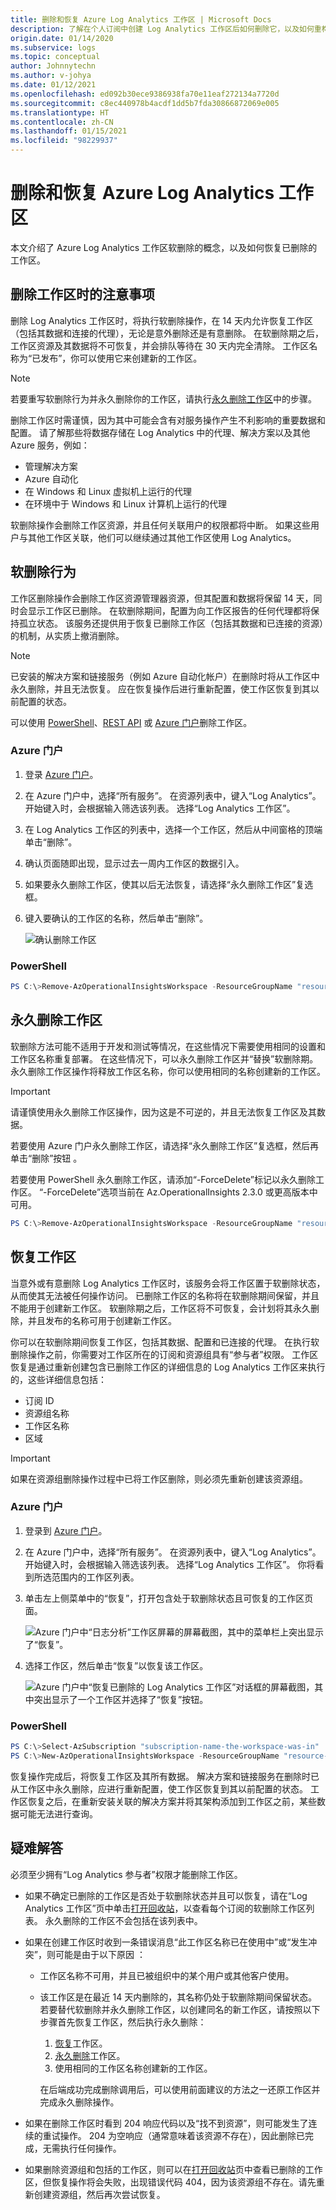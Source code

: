 ```yaml
---
title: 删除和恢复 Azure Log Analytics 工作区 | Microsoft Docs
description: 了解在个人订阅中创建 Log Analytics 工作区后如何删除它，以及如何重构工作区模型。
origin.date: 01/14/2020
ms.subservice: logs
ms.topic: conceptual
author: Johnnytechn
ms.author: v-johya
ms.date: 01/12/2021
ms.openlocfilehash: ed092b30ece9386938fa70e11eaf272134a7720d
ms.sourcegitcommit: c8ec440978b4acdf1dd5b7fda30866872069e005
ms.translationtype: HT
ms.contentlocale: zh-CN
ms.lasthandoff: 01/15/2021
ms.locfileid: "98229937"
---
```

# <a name="delete-and-recover-azure-log-analytics-workspace"></a>删除和恢复 Azure Log Analytics 工作区

本文介绍了 Azure Log Analytics 工作区软删除的概念，以及如何恢复已删除的工作区。

## <a name="considerations-when-deleting-a-workspace"></a>删除工作区时的注意事项

删除 Log Analytics 工作区时，将执行软删除操作，在 14 天内允许恢复工作区（包括其数据和连接的代理），无论是意外删除还是有意删除。 在软删除期之后，工作区资源及其数据将不可恢复，并会排队等待在 30 天内完全清除。 工作区名称为“已发布”，你可以使用它来创建新的工作区。

> [!NOTE]
> 若要重写软删除行为并永久删除你的工作区，请执行[永久删除工作区](#permanent-workspace-delete)中的步骤。

删除工作区时需谨慎，因为其中可能会含有对服务操作产生不利影响的重要数据和配置。 请了解那些将数据存储在 Log Analytics 中的代理、解决方案以及其他 Azure 服务，例如：

* 管理解决方案
* Azure 自动化
* 在 Windows 和 Linux 虚拟机上运行的代理
* 在环境中于 Windows 和 Linux 计算机上运行的代理

软删除操作会删除工作区资源，并且任何关联用户的权限都将中断。 如果这些用户与其他工作区关联，他们可以继续通过其他工作区使用 Log Analytics。

## <a name="soft-delete-behavior"></a>软删除行为

工作区删除操作会删除工作区资源管理器资源，但其配置和数据将保留 14 天，同时会显示工作区已删除。 在软删除期间，配置为向工作区报告的任何代理都将保持孤立状态。 该服务还提供用于恢复已删除工作区（包括其数据和已连接的资源）的机制，从实质上撤消删除。

> [!NOTE] 
> 已安装的解决方案和链接服务（例如 Azure 自动化帐户）在删除时将从工作区中永久删除，并且无法恢复。 应在恢复操作后进行重新配置，使工作区恢复到其以前配置的状态。

可以使用 [PowerShell](https://docs.microsoft.com/powershell/module/azurerm.operationalinsights/remove-azurermoperationalinsightsworkspace?view=azurermps-6.13.0&preserve-view=true)、[REST API](https://docs.microsoft.com/rest/api/loganalytics/workspaces/delete) 或 [Azure 门户](https://portal.azure.cn)删除工作区。

### <a name="azure-portal"></a>Azure 门户

1. 登录 [Azure 门户](https://portal.azure.cn)。 
2. 在 Azure 门户中，选择“所有服务”。 在资源列表中，键入“Log Analytics”。 开始键入时，会根据输入筛选该列表。 选择“Log Analytics 工作区”。
3. 在 Log Analytics 工作区的列表中，选择一个工作区，然后从中间窗格的顶端单击“删除”。
4. 确认页面随即出现，显示过去一周内工作区的数据引入。 
5. 如果要永久删除工作区，使其以后无法恢复，请选择“永久删除工作区”复选框。
6. 键入要确认的工作区的名称，然后单击“删除”。

   ![确认删除工作区](./media/delete-workspace/workspace-delete.png)

### <a name="powershell"></a>PowerShell
```PowerShell
PS C:\>Remove-AzOperationalInsightsWorkspace -ResourceGroupName "resource-group-name" -Name "workspace-name"
```

## <a name="permanent-workspace-delete"></a>永久删除工作区
软删除方法可能不适用于开发和测试等情况，在这些情况下需要使用相同的设置和工作区名称重复部署。 在这些情况下，可以永久删除工作区并“替换”软删除期。 永久删除工作区操作将释放工作区名称，你可以使用相同的名称创建新的工作区。

> [!IMPORTANT]
> 请谨慎使用永久删除工作区操作，因为这是不可逆的，并且无法恢复工作区及其数据。

若要使用 Azure 门户永久删除工作区，请选择“永久删除工作区”复选框，然后再单击“删除”按钮 。

若要使用 PowerShell 永久删除工作区，请添加“-ForceDelete”标记以永久删除工作区。 “-ForceDelete”选项当前在 Az.OperationalInsights 2.3.0 或更高版本中可用。 

```powershell
PS C:\>Remove-AzOperationalInsightsWorkspace -ResourceGroupName "resource-group-name" -Name "workspace-name" -ForceDelete
```

## <a name="recover-workspace"></a>恢复工作区
当意外或有意删除 Log Analytics 工作区时，该服务会将工作区置于软删除状态，从而使其无法被任何操作访问。 已删除工作区的名称将在软删除期间保留，并且不能用于创建新工作区。 软删除期之后，工作区将不可恢复，会计划将其永久删除，并且发布的名称可用于创建新工作区。

你可以在软删除期间恢复工作区，包括其数据、配置和已连接的代理。 在执行软删除操作之前，你需要对工作区所在的订阅和资源组具有“参与者”权限。 工作区恢复是通过重新创建包含已删除工作区的详细信息的 Log Analytics 工作区来执行的，这些详细信息包括：

- 订阅 ID
- 资源组名称
- 工作区名称
- 区域

> [!IMPORTANT]
> 如果在资源组删除操作过程中已将工作区删除，则必须先重新创建该资源组。

### <a name="azure-portal"></a>Azure 门户

1. 登录到 [Azure 门户](https://portal.azure.cn)。 
2. 在 Azure 门户中，选择“所有服务”。 在资源列表中，键入“Log Analytics”。 开始键入时，会根据输入筛选该列表。 选择“Log Analytics 工作区”。 你将看到所选范围内的工作区列表。
3. 单击左上侧菜单中的“恢复”，打开包含处于软删除状态且可恢复的工作区页面。

   ![Azure 门户中“日志分析”工作区屏幕的屏幕截图，其中的菜单栏上突出显示了“恢复”。](./media/delete-workspace/recover-menu.png)

4. 选择工作区，然后单击“恢复”以恢复该工作区。

   ![Azure 门户中“恢复已删除的 Log Analytics 工作区”对话框的屏幕截图，其中突出显示了一个工作区并选择了“恢复”按钮。](./media/delete-workspace/recover-workspace.png)


### <a name="powershell"></a>PowerShell
```PowerShell
PS C:\>Select-AzSubscription "subscription-name-the-workspace-was-in"
PS C:\>New-AzOperationalInsightsWorkspace -ResourceGroupName "resource-group-name-the-workspace-was-in" -Name "deleted-workspace-name" -Location "region-name-the-workspace-was-in"
```

恢复操作完成后，将恢复工作区及其所有数据。 解决方案和链接服务在删除时已从工作区中永久删除，应进行重新配置，使工作区恢复到其以前配置的状态。 工作区恢复之后，在重新安装关联的解决方案并将其架构添加到工作区之前，某些数据可能无法进行查询。

## <a name="troubleshooting"></a>疑难解答

必须至少拥有“Log Analytics 参与者”权限才能删除工作区。

* 如果不确定已删除的工作区是否处于软删除状态并且可以恢复，请在“Log Analytics 工作区”页中单击[打开回收站](#recover-workspace)，以查看每个订阅的软删除工作区列表。 永久删除的工作区不会包括在该列表中。
* 如果在创建工作区时收到一条错误消息“此工作区名称已在使用中”或“发生冲突”，则可能是由于以下原因 ：
  * 工作区名称不可用，并且已被组织中的某个用户或其他客户使用。
  * 该工作区是在最近 14 天内删除的，其名称仍处于软删除期间保留状态。 若要替代软删除并永久删除工作区，以创建同名的新工作区，请按照以下步骤首先恢复工作区，然后执行永久删除：<br>
    1. [恢复](#recover-workspace)工作区。
    2. [永久删除](#permanent-workspace-delete)工作区。
    3. 使用相同的工作区名称创建新的工作区。
 
      在后端成功完成删除调用后，可以使用前面建议的方法之一还原工作区并完成永久删除操作。

* 如果在删除工作区时看到 204 响应代码以及“找不到资源”，则可能发生了连续的重试操作。 204 为空响应（通常意味着该资源不存在），因此删除已完成，无需执行任何操作。
* 如果删除资源组和包括的工作区，则可以在[打开回收站](#recover-workspace)页中查看已删除的工作区，但恢复操作将会失败，出现错误代码 404，因为该资源组不存在。请先重新创建资源组，然后再次尝试恢复。

